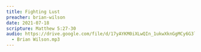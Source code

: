 ```yaml
---
title: Fighting Lust
preacher: brian-wilson
date: 2021-07-18
scripture: Matthew 5:27-30
audio: https://drive.google.com/file/d/17yAYKM0iXLwQIn_1ukwXknGgMCy6G3l2/view
  - Brian Wilson.mp3
---
```

